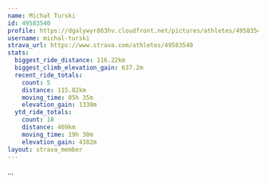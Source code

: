```yaml
---
name: Michał Turski
id: 49583540
profile: https://dgalywyr863hv.cloudfront.net/pictures/athletes/49583540/14729338/1/large.jpg
username: michal-turski
strava_url: https://www.strava.com/athletes/49583540
stats:
  biggest_ride_distance: 116.22km
  biggest_climb_elevation_gain: 637.2m
  recent_ride_totals:
    count: 5
    distance: 115.82km
    moving_time: 05h 35m
    elevation_gain: 1330m
  ytd_ride_totals:
    count: 18
    distance: 469km
    moving_time: 19h 30m
    elevation_gain: 4382m
layout: strava_member
--- 
```

...
